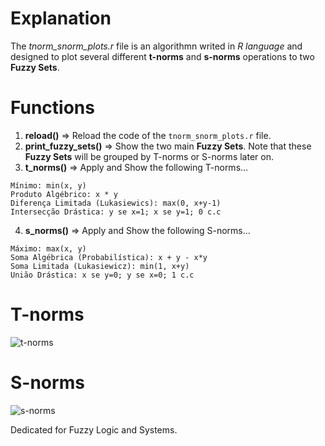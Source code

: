 # Explanation
The *tnorm_snorm_plots.r* file is an algorithmn writed in *R language* and designed to plot several different **t-norms** and **s-norms** operations to two **Fuzzy Sets**.

# Functions

1. **reload()** => Reload the code of the `tnorm_snorm_plots.r` file.
2. **print_fuzzy_sets()** => Show the two main **Fuzzy Sets**. Note that these **Fuzzy Sets** will be grouped by T-norms or S-norms later on.
3. **t_norms()** => Apply and Show the following T-norms...
```
Mínimo: min(x, y)
Produto Algébrico: x * y
Diferença Limitada (Lukasiewics): max(0, x+y-1)
Intersecção Drástica: y se x=1; x se y=1; 0 c.c
```
4. **s_norms()** => Apply and Show the following S-norms...
```
Máximo: max(x, y)
Soma Algébrica (Probabilística): x + y - x*y
Soma Limitada (Lukasiewicz): min(1, x+y)
União Drástica: x se y=0; y se x=0; 1 c.c
```

# T-norms
![t-norms](https://user-images.githubusercontent.com/7637806/45161934-3faf6b00-b1c3-11e8-90a2-dd7c69123482.png)

# S-norms
![s-norms](https://user-images.githubusercontent.com/7637806/45161938-4342f200-b1c3-11e8-8328-32e765a85ed0.png)

Dedicated for Fuzzy Logic and Systems.
